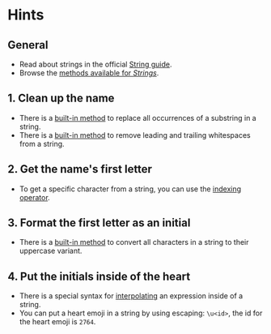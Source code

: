 # Hints

## General

- Read about strings in the official [String guide][string-guide].
- Browse the [methods available for _Strings_][string-methods].

## 1. Clean up the name

- There is a [built-in method][string-replace] to replace all occurrences of a substring in a string.
- There is a [built-in method][string-strip] to remove leading and trailing whitespaces from a string.

## 2. Get the name's first letter

- To get a specific character from a string, you can use the [indexing operator][string-indexing].

## 3. Format the first letter as an initial

- There is a [built-in method][string-upcase] to convert all characters in a string to their uppercase variant.

## 4. Put the initials inside of the heart

- There is a special syntax for [interpolating][string-interpolation] an expression inside of a string.
- You can put a heart emoji in a string by using escaping: `\u<id>`, the id for the heart emoji is `2764`.

[string-guide]: https://crystal-lang.org/reference/latest/tutorials/basics/40_strings.html
[string-methods]: https://crystal-lang.org/api/latest/String.html
[string-replace]: https://crystal-lang.org/api/latest/String.html#gsub%28string%3AString%2Creplacement%29%3AString-instance-method
[string-strip]: https://crystal-lang.org/api/latest/String.html#strip%3AString-instance-method
[string-indexing]: https://crystal-lang.org/api/latest/String.html#%5B%5D%28index%3AInt%29%3AChar-instance-method
[string-upcase]: https://crystal-lang.org/api/latest/String.html#upcase%28options%3AUnicode%3A%3ACaseOptions%3D%3Anone%29%3AString-instance-method
[string-interpolation]: https://crystal-lang.org/reference/latest/syntax_and_semantics/literals/string.html#interpolation